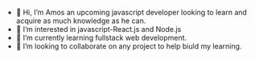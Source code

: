 - 👋 Hi, I’m Amos an upcoming javascript developer looking to learn and acquire as much knowledge as he can.
- 👀 I’m interested in javascript-React.js and Node.js
- 🌱 I’m currently learning fullstack web development.
- 💞️ I’m looking to collaborate on any project to help biuld my learning.
